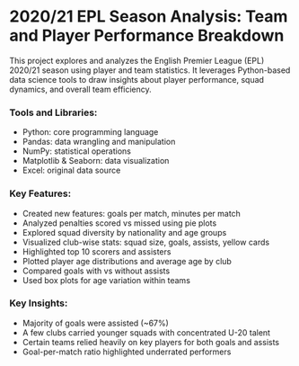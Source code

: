 # 2020/21 EPL Season Analysis: Team and Player Performance Breakdown
This project explores and analyzes the English Premier League (EPL) 2020/21 season using player and team statistics. It leverages Python-based data science tools to draw insights about player performance, squad dynamics, and overall team efficiency.

### Tools and Libraries:
- Python: core programming language
- Pandas: data wrangling and manipulation
- NumPy: statistical operations
- Matplotlib & Seaborn: data visualization
- Excel: original data source

### Key Features:
- Created new features: goals per match, minutes per match
- Analyzed penalties scored vs missed using pie plots
- Explored squad diversity by nationality and age groups
- Visualized club-wise stats: squad size, goals, assists, yellow cards
- Highlighted top 10 scorers and assisters
- Plotted player age distributions and average age by club
- Compared goals with vs without assists
- Used box plots for age variation within teams

### Key Insights:
- Majority of goals were assisted (~67%)
- A few clubs carried younger squads with concentrated U-20 talent
- Certain teams relied heavily on key players for both goals and assists
- Goal-per-match ratio highlighted underrated performers
